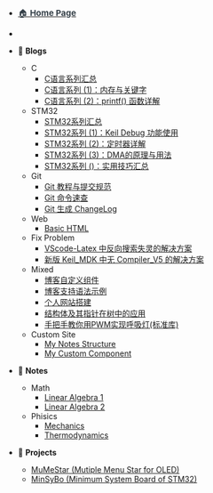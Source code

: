 - [<font style="color:rgb(54,65,73);font-size:15px">🏠 **Home Page**</font>](/README.md)
- 
- 📓 **Blogs**
  - C
    - [C语言系列汇总](Blogs/C/C语言系列汇总.md)
    - [C语言系列 (1)：内存与关键字](Blogs/C/C语言系列%20(1)：内存与关键字.md)
    - [C语言系列 (2)：printf() 函数详解](Blogs/C/C语言系列%20(2)：printf()%20函数详解.md)
  - STM32
    - [STM32系列汇总](Blogs/STM32/STM32系列汇总.md)
    - [STM32系列 (1)：Keil Debug 功能使用](Blogs/STM32/STM32系列%20(1)：Keil%20Debug%20功能使用.md)
    - [STM32系列 (2)：定时器详解](Blogs\STM32\STM32系列%20(2)：定时器详解.md)
    - [STM32系列 (3)：DMA的原理与用法](Blogs/STM32/STM32系列%20(3)：DMA的原理与用法.md)
    - [STM32系列 ()：实用技巧汇总](Blogs/STM32/STM32系列%20(14)：实用技巧汇总.md)
  - Git
    - [Git 教程与提交规范](Blogs/Git/Git教程与提交规范.md)
    - [Git 命令速查](Blogs\Git\Git命令速查.md)
    - [Git 生成 ChangeLog](Blogs\Git\Git生成ChangeLog.md)
  - Web
    - [Basic HTML](Blogs\Web\Basic%20HTML.md)
  - Fix Problem
    - [VScode-Latex 中反向搜索失灵的解决方案](Blogs/FixProblem/VScode-Latex中反向搜索失灵的解决方案.md)
    - [新版 Keil_MDK 中无 Compiler_V5 的解决方案](Blogs/FixProblem/新版keil_MDK中无compiler_v5的解决方案.md)
  - Mixed
    - [博客自定义组件](Blogs\Mixed\博客自定义组件.md)
    - [博客支持语法示例](Blogs\Mixed\语法示例.md)
    - [个人网站搭建](Blogs\Mixed\个人网站搭建.md)
    - [结构体及其指针在树中的应用](Blogs\Mixed\结构体及其指针在树中的应用.md)
    - [手把手教你用PWM实现呼吸灯(标准库)](Blogs\Mixed\手把手教你用PWM实现呼吸灯(标准库).md)
  - Custom Site
    - [My Notes Structure](Blogs\CustomSite\MyNotesStructure.md)
    - [My Custom Component](Blogs\CustomSite\MyCustomComponent.md)
- 📖 **Notes**
  - Math
    - [Linear Algebra 1](Notes\Math\Linear%20Algebra%201%20notes.md)
    - [Linear Algebra 2](Notes\Math\Linear%20Algebra%202%20notes.md)
  - Phisics
    - [Mechanics](Notes\Phisics\Mecanics%20notes.md)
    - [Thermodynamics](Notes\Phisics\Thermodynamics%20notes.md)

- 📝 **Projects**
  - [MuMeStar (Mutiple Menu Star for OLED)](Projects\MuMeStar%20(Mutiple%20Menu%20Star%20for%20OLED)%20详解.md)
  - [MinSyBo (Minimum System Board of STM32)](Projects\MinSyBo%20(Minimum%20System%20Board%20of%20STM32)%20详解.md)
